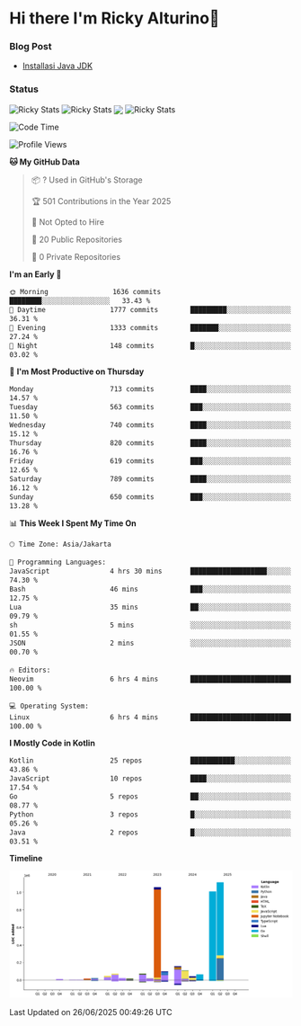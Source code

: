 # Hi there I'm Ricky Alturino👋

### Blog Post

<!-- BLOG-POST-LIST:START -->

- [Installasi Java JDK](https://onirutla.medium.com/installasi-java-jdk-ec701beeb5cb?source=rss-d9d81c918cc9------2)
<!-- BLOG-POST-LIST:END -->

### Status

<img align="center" alt="Ricky Stats" src="https://github-readme-stats.vercel.app/api?username=Alturino&theme=dark&show_icons=true&hide_border=false" />
<img align="center" alt="Ricky Stats" src="https://github-readme-stats.vercel.app/api/top-langs/?username=Alturino&theme=dark&show_icons=true&layout=compact"/>
<img align="center" width="640px" src="https://github-readme-stats.vercel.app/api/wakatime?username=Alturino&layout=compact&hide_border=true&theme=dark">
<img align="center" alt="Ricky Stats" src="https://leetcard.jacoblin.cool/alturino?border=0&radius=20&ext=activity"/>

<!--START_SECTION:waka-->
![Code Time](http://img.shields.io/badge/Code%20Time-1%2C262%20hrs%201%20min-blue)

![Profile Views](http://img.shields.io/badge/Profile%20Views-0-blue)

**🐱 My GitHub Data** 

> 📦 ? Used in GitHub's Storage 
 > 
> 🏆 501 Contributions in the Year 2025
 > 
> 🚫 Not Opted to Hire
 > 
> 📜 20 Public Repositories 
 > 
> 🔑 0 Private Repositories 
 > 
**I'm an Early 🐤** 

```text
🌞 Morning                1636 commits        ████████░░░░░░░░░░░░░░░░░   33.43 % 
🌆 Daytime                1777 commits        █████████░░░░░░░░░░░░░░░░   36.31 % 
🌃 Evening                1333 commits        ███████░░░░░░░░░░░░░░░░░░   27.24 % 
🌙 Night                  148 commits         █░░░░░░░░░░░░░░░░░░░░░░░░   03.02 % 
```
📅 **I'm Most Productive on Thursday** 

```text
Monday                   713 commits         ████░░░░░░░░░░░░░░░░░░░░░   14.57 % 
Tuesday                  563 commits         ███░░░░░░░░░░░░░░░░░░░░░░   11.50 % 
Wednesday                740 commits         ████░░░░░░░░░░░░░░░░░░░░░   15.12 % 
Thursday                 820 commits         ████░░░░░░░░░░░░░░░░░░░░░   16.76 % 
Friday                   619 commits         ███░░░░░░░░░░░░░░░░░░░░░░   12.65 % 
Saturday                 789 commits         ████░░░░░░░░░░░░░░░░░░░░░   16.12 % 
Sunday                   650 commits         ███░░░░░░░░░░░░░░░░░░░░░░   13.28 % 
```


📊 **This Week I Spent My Time On** 

```text
🕑︎ Time Zone: Asia/Jakarta

💬 Programming Languages: 
JavaScript               4 hrs 30 mins       ███████████████████░░░░░░   74.30 % 
Bash                     46 mins             ███░░░░░░░░░░░░░░░░░░░░░░   12.75 % 
Lua                      35 mins             ██░░░░░░░░░░░░░░░░░░░░░░░   09.79 % 
sh                       5 mins              ░░░░░░░░░░░░░░░░░░░░░░░░░   01.55 % 
JSON                     2 mins              ░░░░░░░░░░░░░░░░░░░░░░░░░   00.70 % 

🔥 Editors: 
Neovim                   6 hrs 4 mins        █████████████████████████   100.00 % 

💻 Operating System: 
Linux                    6 hrs 4 mins        █████████████████████████   100.00 % 
```

**I Mostly Code in Kotlin** 

```text
Kotlin                   25 repos            ███████████░░░░░░░░░░░░░░   43.86 % 
JavaScript               10 repos            ████░░░░░░░░░░░░░░░░░░░░░   17.54 % 
Go                       5 repos             ██░░░░░░░░░░░░░░░░░░░░░░░   08.77 % 
Python                   3 repos             █░░░░░░░░░░░░░░░░░░░░░░░░   05.26 % 
Java                     2 repos             █░░░░░░░░░░░░░░░░░░░░░░░░   03.51 % 
```



**Timeline**

![Lines of Code chart](https://raw.githubusercontent.com/Alturino/Alturino/main/assets/bar_graph.png)


 Last Updated on 26/06/2025 00:49:26 UTC
<!--END_SECTION:waka-->
